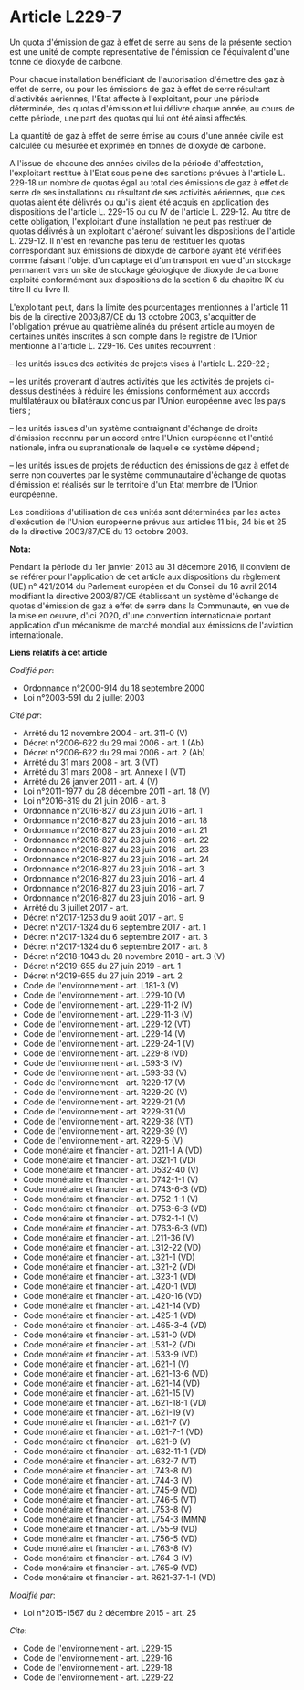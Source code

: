 # Article L229-7

Un quota d'émission de gaz à effet de serre au sens de la présente section est une unité de compte représentative de
l'émission de l'équivalent d'une tonne de dioxyde de carbone.

Pour chaque installation bénéficiant de l'autorisation d'émettre des gaz à effet de serre, ou pour les émissions de gaz à
effet de serre résultant d'activités aériennes, l'Etat affecte à l'exploitant, pour une période déterminée, des quotas
d'émission et lui délivre chaque année, au cours de cette période, une part des quotas qui lui ont été ainsi affectés.

La quantité de gaz à effet de serre émise au cours d'une année civile est calculée ou mesurée et exprimée en tonnes de
dioxyde de carbone.

A l'issue de chacune des années civiles de la période d'affectation, l'exploitant restitue à l'Etat sous peine des sanctions
prévues à l'article L. 229-18 un nombre de quotas égal au total des émissions de gaz à effet de serre de ses installations ou
résultant de ses activités aériennes, que ces quotas aient été délivrés ou qu'ils aient été acquis en application des
dispositions de l'article L. 229-15 ou du IV de l'article L. 229-12. Au titre de cette obligation, l'exploitant d'une
installation ne peut pas restituer de quotas délivrés à un exploitant d'aéronef suivant les dispositions de l'article L.
229-12. Il n'est en revanche pas tenu de restituer les quotas correspondant aux émissions de dioxyde de carbone ayant été
vérifiées comme faisant l'objet d'un captage et d'un transport en vue d'un stockage permanent vers un site de stockage
géologique de dioxyde de carbone exploité conformément aux dispositions de la section 6 du chapitre IX du titre II du livre
II.

L'exploitant peut, dans la limite des pourcentages mentionnés à l'article 11 bis de la directive 2003/87/CE du 13 octobre
2003, s'acquitter de l'obligation prévue au quatrième alinéa du présent article au moyen de certaines unités inscrites à son
compte dans le registre de l'Union mentionné à l'article L. 229-16. Ces unités recouvrent :

– les unités issues des activités de projets visés à l'article L. 229-22 ;

– les unités provenant d'autres activités que les activités de projets ci-dessus destinées à réduire les émissions
conformément aux accords multilatéraux ou bilatéraux conclus par l'Union européenne avec les pays tiers ;

– les unités issues d'un système contraignant d'échange de droits d'émission reconnu par un accord entre l'Union européenne
et l'entité nationale, infra ou supranationale de laquelle ce système dépend ;

– les unités issues de projets de réduction des émissions de gaz à effet de serre non couvertes par le système communautaire
d'échange de quotas d'émission et réalisés sur le territoire d'un Etat membre de l'Union européenne.

Les conditions d'utilisation de ces unités sont déterminées par les actes d'exécution de l'Union européenne prévus aux
articles 11 bis, 24 bis et 25 de la directive 2003/87/CE du 13 octobre 2003.

**Nota:**

Pendant la période du 1er janvier 2013 au 31 décembre 2016, il convient de se référer pour l'application de cet article aux
dispositions du règlement (UE) n° 421/2014 du Parlement européen et du Conseil du 16 avril 2014 modifiant la directive
2003/87/CE établissant un système d'échange de quotas d'émission de gaz à effet de serre dans la Communauté, en vue de la
mise en oeuvre, d'ici 2020, d'une convention internationale portant application d'un mécanisme de marché mondial aux
émissions de l'aviation internationale.

**Liens relatifs à cet article**

_Codifié par_:

  - Ordonnance n°2000-914 du 18 septembre 2000
  - Loi n°2003-591 du 2 juillet 2003

_Cité par_:

  - Arrêté du 12 novembre 2004 - art. 311-0 (V)
  - Décret n°2006-622 du 29 mai 2006 - art. 1 (Ab)
  - Décret n°2006-622 du 29 mai 2006 - art. 2 (Ab)
  - Arrêté du 31 mars 2008 - art. 3 (VT)
  - Arrêté du 31 mars 2008 - art. Annexe I (VT)
  - Arrêté du 26 janvier 2011 - art. 4 (V)
  - Loi n°2011-1977 du 28 décembre 2011 - art. 18 (V)
  - Loi n°2016-819 du 21 juin 2016 - art. 8
  - Ordonnance n°2016-827 du 23 juin 2016 - art. 1
  - Ordonnance n°2016-827 du 23 juin 2016 - art. 18
  - Ordonnance n°2016-827 du 23 juin 2016 - art. 21
  - Ordonnance n°2016-827 du 23 juin 2016 - art. 22
  - Ordonnance n°2016-827 du 23 juin 2016 - art. 23
  - Ordonnance n°2016-827 du 23 juin 2016 - art. 24
  - Ordonnance n°2016-827 du 23 juin 2016 - art. 3
  - Ordonnance n°2016-827 du 23 juin 2016 - art. 4
  - Ordonnance n°2016-827 du 23 juin 2016 - art. 7
  - Ordonnance n°2016-827 du 23 juin 2016 - art. 9
  - Arrêté du 3 juillet 2017 - art.
  - Décret n°2017-1253 du 9 août 2017 - art. 9
  - Décret n°2017-1324 du 6 septembre 2017 - art. 1
  - Décret n°2017-1324 du 6 septembre 2017 - art. 3
  - Décret n°2017-1324 du 6 septembre 2017 - art. 8
  - Décret n°2018-1043 du 28 novembre 2018 - art. 3 (V)
  - Décret n°2019-655 du 27 juin 2019 - art. 1
  - Décret n°2019-655 du 27 juin 2019 - art. 2
  - Code de l'environnement - art. L181-3 (V)
  - Code de l'environnement - art. L229-10 (V)
  - Code de l'environnement - art. L229-11-2 (V)
  - Code de l'environnement - art. L229-11-3 (V)
  - Code de l'environnement - art. L229-12 (VT)
  - Code de l'environnement - art. L229-14 (V)
  - Code de l'environnement - art. L229-24-1 (V)
  - Code de l'environnement - art. L229-8 (VD)
  - Code de l'environnement - art. L593-3 (V)
  - Code de l'environnement - art. L593-33 (V)
  - Code de l'environnement - art. R229-17 (V)
  - Code de l'environnement - art. R229-20 (V)
  - Code de l'environnement - art. R229-21 (V)
  - Code de l'environnement - art. R229-31 (V)
  - Code de l'environnement - art. R229-38 (VT)
  - Code de l'environnement - art. R229-39 (V)
  - Code de l'environnement - art. R229-5 (V)
  - Code monétaire et financier - art. D211-1 A (VD)
  - Code monétaire et financier - art. D321-1 (VD)
  - Code monétaire et financier - art. D532-40 (V)
  - Code monétaire et financier - art. D742-1-1 (V)
  - Code monétaire et financier - art. D743-6-3 (VD)
  - Code monétaire et financier - art. D752-1-1 (V)
  - Code monétaire et financier - art. D753-6-3 (VD)
  - Code monétaire et financier - art. D762-1-1 (V)
  - Code monétaire et financier - art. D763-6-3 (VD)
  - Code monétaire et financier - art. L211-36 (V)
  - Code monétaire et financier - art. L312-22 (VD)
  - Code monétaire et financier - art. L321-1 (VD)
  - Code monétaire et financier - art. L321-2 (VD)
  - Code monétaire et financier - art. L323-1 (VD)
  - Code monétaire et financier - art. L420-1 (VD)
  - Code monétaire et financier - art. L420-16 (VD)
  - Code monétaire et financier - art. L421-14 (VD)
  - Code monétaire et financier - art. L425-1 (VD)
  - Code monétaire et financier - art. L465-3-4 (VD)
  - Code monétaire et financier - art. L531-0 (VD)
  - Code monétaire et financier - art. L531-2 (VD)
  - Code monétaire et financier - art. L533-9 (VD)
  - Code monétaire et financier - art. L621-1 (V)
  - Code monétaire et financier - art. L621-13-6 (VD)
  - Code monétaire et financier - art. L621-14 (VD)
  - Code monétaire et financier - art. L621-15 (V)
  - Code monétaire et financier - art. L621-18-1 (VD)
  - Code monétaire et financier - art. L621-19 (V)
  - Code monétaire et financier - art. L621-7 (V)
  - Code monétaire et financier - art. L621-7-1 (VD)
  - Code monétaire et financier - art. L621-9 (V)
  - Code monétaire et financier - art. L632-11-1 (VD)
  - Code monétaire et financier - art. L632-7 (VT)
  - Code monétaire et financier - art. L743-8 (V)
  - Code monétaire et financier - art. L744-3 (V)
  - Code monétaire et financier - art. L745-9 (VD)
  - Code monétaire et financier - art. L746-5 (VT)
  - Code monétaire et financier - art. L753-8 (V)
  - Code monétaire et financier - art. L754-3 (MMN)
  - Code monétaire et financier - art. L755-9 (VD)
  - Code monétaire et financier - art. L756-5 (VD)
  - Code monétaire et financier - art. L763-8 (V)
  - Code monétaire et financier - art. L764-3 (V)
  - Code monétaire et financier - art. L765-9 (VD)
  - Code monétaire et financier - art. R621-37-1-1 (VD)

_Modifié par_:

  - Loi n°2015-1567 du 2 décembre 2015 - art. 25

_Cite_:

  - Code de l'environnement - art. L229-15
  - Code de l'environnement - art. L229-16
  - Code de l'environnement - art. L229-18
  - Code de l'environnement - art. L229-22
